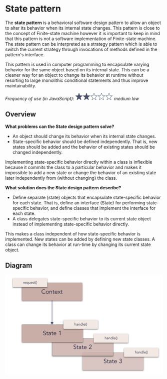 # State pattern

The **state pattern** is a behavioral software design pattern to allow an object to alter its behavior when its internal state changes. This pattern is close to the concept of Finite-state machine however it is important to keep in mind that this pattern is not a software implementation of Finite-state machine. The state pattern can be interpreted as a strategy pattern which is able to switch the current strategy through invocations of methods defined in the pattern's interface.

This pattern is used in computer programming to encapsulate varying behavior for the same object based on its internal state. This can be a cleaner way for an object to change its behavior at runtime without resorting to large monolithic conditional statements and thus improve maintainability.

_Frequency of use (in JavaScript): ![medium low](../../assets/frequency/medium-low.png) medium low_

## Overview

**What problems can the State design pattern solve?**

- An object should change its behavior when its internal state changes.
- State-specific behavior should be defined independently. That is, new states should be added and the behavior of existing states should be changed independently.

Implementing state-specific behavior directly within a class is inflexible because it commits the class to a particular behavior and makes it impossible to add a new state or change the behavior of an existing state later independently from (without changing) the class.

**What solution does the State design pattern describe?**

- Define separate (state) objects that encapsulate state-specific behavior for each state. That is, define an interface (State) for performing state-specific behavior, and define classes that implement the interface for each state.
- A class delegates state-specific behavior to its current state object instead of implementing state-specific behavior directly.

This makes a class independent of how state-specific behavior is implemented. New states can be added by defining new state classes.
A class can change its behavior at run-time by changing its current state object.

## Diagram

![state](../../assets/diagrams/state.png)
